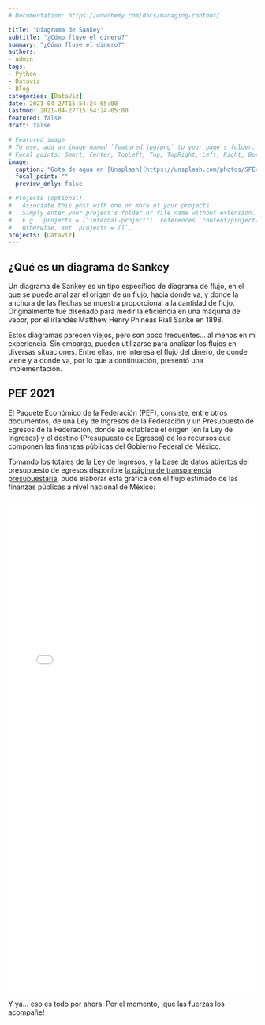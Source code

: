 ```yaml
---
# Documentation: https://wowchemy.com/docs/managing-content/

title: "Diagrama de Sankey"
subtitle: "¿Cómo fluye el dinero?"
summary: "¿Cómo fluye el dinero?"
authors: 
- admin
tags: 
- Python
- Dataviz
- Blog
categories: [DataViz]
date: 2021-04-27T15:54:24-05:00
lastmod: 2021-04-27T15:54:24-05:00
featured: false
draft: false

# Featured image
# To use, add an image named `featured.jpg/png` to your page's folder.
# Focal points: Smart, Center, TopLeft, Top, TopRight, Left, Right, BottomLeft, Bottom, BottomRight.
image:
  caption: "Gota de agua en [Unsplash](https://unsplash.com/photos/SFEvfN01-ao)"
  focal_point: ""
  preview_only: false

# Projects (optional).
#   Associate this post with one or more of your projects.
#   Simply enter your project's folder or file name without extension.
#   E.g. `projects = ["internal-project"]` references `content/project/deep-learning/index.md`.
#   Otherwise, set `projects = []`.
projects: [Dataviz]
---
```


## ¿Qué es un diagrama de Sankey

Un diagrama de Sankey es un tipo específico de diagrama de flujo, en el que se puede analizar el origen de un flujo, hacia donde va, y donde la anchura de las flechas se muestra proporcional a la cantidad de flujo. Originalmente fue diseñado para medir la eficiencia en una máquina de vapor, por el irlandés Matthew Henry Phineas Riall Sanke en 1898.

Estos diagramas parecen viejos, pero son poco frecuentes... al menos en mi experiencia. Sin embargo, pueden utilizarse para analizar los flujos en diversas situaciones. Entre ellas, me interesa el flujo del dinero, de donde viene y a donde va, por lo que a continuación, presentó una implementación.

## PEF 2021

El Paquete Económico de la Federación (PEF), consiste, entre otros documentos, de una Ley de Ingresos de la Federación y un Presupuesto de Egresos de la Federación, donde se establece el origen (en la Ley de Ingresos) y el destino (Presupuesto de Egresos) de los recursos que componen las finanzas públicas del Gobierno Federal de México.

Tomando los totales de la Ley de Ingresos, y la base de datos abiertos del presupuesto de egresos disponible [la página de transparencia presupuestaria](https://www.transparenciapresupuestaria.gob.mx/en/PTP/Datos_Abiertos), pude elaborar esta gráfica con el flujo estimado de las finanzas públicas a nivel nacional de México:

<iframe
    src='./static/PEF2021_Sankey.html'
    width='100%'
    height='1000px'
    style='border:none;'>
</iframe>

Y ya... eso es todo por ahora. Por el momento, ¡que las fuerzas los acompañe!